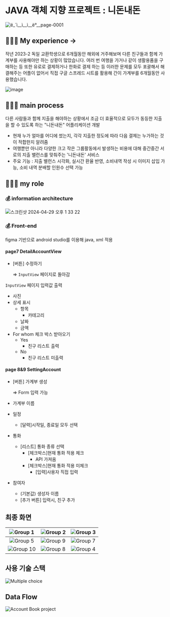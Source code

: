 # JAVA 객체 지향 프로젝트 : 니돈내돈
![ë_´ì__ì__ì__ë°__page-0001](https://github.com/SMWU-NaesoneulJAVA/frontend/assets/89966409/528d8a84-af15-4ef7-b39d-07b667e455d8)
## 👩🏻‍💻 My experience -> 
작년 2023-2 독일 교환학생으로 6개월동안 해외에 거주해보며 다른 친구들과 함께 가계부를 사용해야만 하는 상황이 많았습니다. 여러 번 여행을 가거나 같이 생활용품을 구매하는 등 또한 유로로 결제하거나 한화로 결제 하는 등 이러한 문제를 모두 포괄해서 해결해주는 어플이 없어서 직접 구글 스프레드 시트를 활용해 간이 가계부를 6개월동안 사용했습니다.

![image](https://github.com/jeongmin1016/mymoneyyourmoney_/assets/109460178/5faafde7-d804-4b45-898d-9d2ce893b3bf)

## 👩🏻‍💻 main process
다른 사람들과 함께 지출을 해야하는 상황에서 조금 더 효율적으로 모두가 동등한 지출을 할 수 있도록 하는 "니돈내돈" 어플리케이션 개발

- 현재 누가 얼마를 어디에 썼는지, 각각 지출한 정도에 따라 다음 결제는 누가하는 것이 적합한지 알려줌
- 여행뿐만 아니라 다양한 크고 작은 그룹활동에서 발생하는 비용에 대해 중간중간 서로의 지출 밸런스를 맞춰주는 '니돈내돈' 서비스
- 주요 기능 : 지출 밸런스 시각화, 실시간 환율 반영, 소비내역 작성 시 이미지 삽입 가능, 소비 내역 분배할 인원수 선택 가능

## 👩🏻‍💻 my role
### 💰 information architecture

![스크린샷 2024-04-29 오후 1 33 22](https://github.com/SMWU-NaesoneulJAVA/frontend/assets/89966409/97f1c876-d9b6-4213-ad32-4b379e0b0cb9)

### 💰 Front-end
figma 기반으로 android studio를 이용해 java, xml 적용
#### page7 DetailAccountView
- [버튼] 수정하기
    
    ⇒ `InputView` 페이지로 돌아감
    

`InputView` 페이지 입력값 출력

- 사진
- 상세 표시
    - 항목
        - 카테고리
    - 날짜
    - 금액
- For whom 체크 박스 받아오기
    - Yes
        - 친구 리스트 출력
    - No
        - 친구 리스트 미출력

#### page 8&9 SettingAccount
- [버튼] 가계부 생성
    
    ⇒ Form 입력 가능
    

- 가계부 이름
- 일정
    - [달력]시작일, 종료일 모두 선택
- 통화
    - [리스트] 통화 종류 선택
        - [체크박스]현재 통화 적용 체크
            - API 가져옴
        - [체크박스]현재 통화 적용 미체크
            - [입력]사용자 직접 입력
- 참여자
    - (기본값) 생성자 이름
    - [추가 버튼] 입력시, 친구 추가

## 최종 화면
| ![Group 1](https://github.com/SMWU-NaesoneulJAVA/frontend/assets/89966409/2ad53cd1-c630-47a9-b069-4e32d671e5e8) | ![Group 2](https://github.com/SMWU-NaesoneulJAVA/frontend/assets/89966409/2dbc51d9-854b-47fa-a6ba-3e8e57517278) | ![Group 3](https://github.com/SMWU-NaesoneulJAVA/frontend/assets/89966409/6fd90980-0e16-4cb1-8253-cbe607d5e63e) |
| :----------------------------------------------------------: | :----------------------------------------------------------: | :----------------------------------------------------------: |
| ![Group 5](https://github.com/SMWU-NaesoneulJAVA/frontend/assets/89966409/48c1a957-8aff-45d6-a784-2b83687f3e78) | ![Group 9](https://github.com/SMWU-NaesoneulJAVA/frontend/assets/89966409/07eb3fc3-c10e-45da-b7ba-c84a274d910e) | ![Group 7](https://github.com/SMWU-NaesoneulJAVA/frontend/assets/89966409/8a8e2342-44d3-4868-8074-b0ecf1fed5f2) |
| ![Group 10](https://github.com/SMWU-NaesoneulJAVA/frontend/assets/89966409/881b028f-e3c0-4598-b74f-6a800e70da1b) | ![Group 8](https://github.com/SMWU-NaesoneulJAVA/frontend/assets/89966409/d8c1ef66-0a43-4ae5-bf70-2cbcb4f410b3) | ![Group 4](https://github.com/SMWU-NaesoneulJAVA/frontend/assets/89966409/6714b559-4173-4e7d-92dd-e5157ab89f00) |

## 사용 기술 스택
![Multiple choice](https://github.com/SMWU-NaesoneulJAVA/frontend/assets/89966409/5ef31882-a0ae-45f0-ba96-45f6791e92bd)

## Data Flow
![Account Book project](https://github.com/SMWU-NaesoneulJAVA/frontend/assets/89966409/e2502800-43f1-4cb4-8a13-77c64c303aec)
